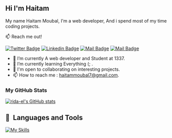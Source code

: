 <!--
**skinnyleg/skinnyleg** is a ✨ _special_ ✨ repository because its `README.md` (this file) appears on your GitHub profile.

Here are some ideas to get you started:

- 🔭 I’m currently working on ...
- 🌱 I’m currently learning ...
- 👯 I’m looking to collaborate on ...
- 🤔 I’m looking for help with ...
- 💬 Ask me about ...
- 📫 How to reach me: ...
- 😄 Pronouns: ...
- ⚡ Fun fact: ...
-->

## Hi I'm Haitam

My name Haitam Moubal, I'm a web developer, And i spend most of my time coding projects.

:mailbox: Reach me out!

[![Twitter Badge](https://img.shields.io/badge/-Ridael20-1ca0f1?style=flat&labelColor=1ca0f1&logo=twitter&logoColor=white&link=https://twitter.com/ridael20)](https://twitter.com/ridael20) [![Linkedin Badge](https://img.shields.io/badge/-Haitam-0e76a8?style=flat&labelColor=0e76a8&logo=linkedin&logoColor=white)](https://www.linkedin.com/in/haitam-moubal-556196240/) [![Mail Badge](https://img.shields.io/badge/-Mr.haitam-e84393?style=flat&labelColor=e84393&logo=instagram&logoColor=white)](https://www.instagram.com/mr.ridael/) [![Mail Badge](https://img.shields.io/badge/-Haitam-c0392b?style=flat&labelColor=c0392b&logo=gmail&logoColor=white)](mailto:haitammoubal7@gmail.com)



- 👀 I’m currently A web developer and Student at 1337.
- 🌱 I’m currently learning Everything (; .
- 💞️ I'm open to collaborating on interesting projects.
- 📫 How to reach me : haitammoubal7@gmail.com. 

### My GitHub Stats

<a href="http://www.github.com/skinnyleg"><img src="https://github-readme-stats.vercel.app/api?username=skinnyleg&show_icons=true&hide=&count_private=true&title_color=0891b2&text_color=ffffff&icon_color=0891b2&bg_color=1c1917&hide_border=true&show_icons=true" alt="rida-el's GitHub stats" /></a>


## 🧰 &nbsp;Languages and Tools
 
[![My Skills](https://skillicons.dev/icons?i=bash,c,cpp,css,discord,docker,git,github,html,js,linkedin,lua,neovim,nestjs,nextjs,nginx,nodejs,postman,postgres,prisma,py,react,stackoverflow,tailwind,ts,vim,vscode)](https://skillicons.dev)

<!-- <h3> Support:</h3> -->
<!--<a href=""> <img align="left" src="https://cdn.buymeacoffee.com/buttons/v2/default-yellow.png" height="50" width="210" alt="mohcineghalmi" /></a>-->

<!-- <a href='https://www.buymeacoffee.com/mohcineghalmi' target='_blank'><img height='36' style='border:0px;height:36px;' src='https://cdn.ko-fi.com/cdn/kofi1.png?v=3' border='0' alt='Buy Me a Coffee at ko-fi.com' /></a> -->
